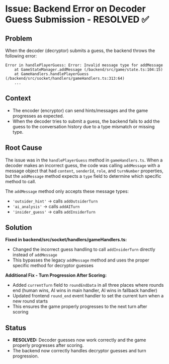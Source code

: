 # Issue: Backend Error on Decoder Guess Submission - RESOLVED ✅

## Problem
When the decoder (decryptor) submits a guess, the backend throws the following error:

```
Error in handlePlayerGuess: Error: Invalid message type for addMessage
    at GameStateManager.addMessage (/backend/src/game/state.ts:104:15)
    at GameHandlers.handlePlayerGuess (/backend/src/socket/handlers/gameHandlers.ts:313:64)
    ...
```

## Context
- The encoder (encryptor) can send hints/messages and the game progresses as expected.
- When the decoder tries to submit a guess, the backend fails to add the guess to the conversation history due to a type mismatch or missing type.

## Root Cause
The issue was in the `handlePlayerGuess` method in `gameHandlers.ts`. When a decoder makes an incorrect guess, the code was calling `addMessage` with a message object that had `content`, `senderId`, `role`, and `turnNumber` properties, but the `addMessage` method expects a `type` field to determine which specific method to call.

The `addMessage` method only accepts these message types:
- `'outsider_hint'` → calls `addOutsiderTurn`
- `'ai_analysis'` → calls `addAITurn` 
- `'insider_guess'` → calls `addInsiderTurn`

## Solution
**Fixed in backend/src/socket/handlers/gameHandlers.ts:**
- Changed the incorrect guess handling to call `addInsiderTurn` directly instead of `addMessage`
- This bypasses the legacy `addMessage` method and uses the proper specific method for decryptor guesses

**Additional Fix - Turn Progression After Scoring:**
- Added `currentTurn` field to `roundEndData` in all three places where rounds end (human wins, AI wins in main handler, AI wins in fallback handler)
- Updated frontend `round_end` event handler to set the current turn when a new round starts
- This ensures the game properly progresses to the next turn after scoring

## Status
- **RESOLVED:** Decoder guesses now work correctly and the game properly progresses after scoring.
- The backend now correctly handles decryptor guesses and turn progression.
